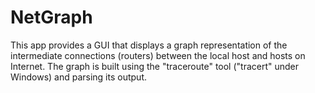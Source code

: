 # NetGraph

This app provides a GUI that displays a graph representation of the intermediate connections (routers) between the local host and hosts on Internet. The graph is built using the "traceroute" tool ("tracert" under Windows) and parsing its output.
